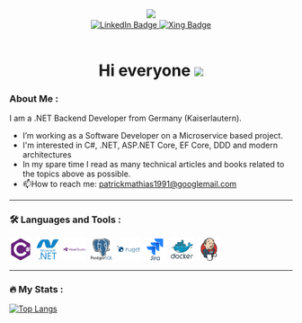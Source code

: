 <div id="header" align="center">
  <img src="https://media.giphy.com/media/QpVUMRUJGokfqXyfa1/giphy.gif" width="100"/>
  <div id="badges">
    <a href=https://www.linkedin.com/in/patrick-mathias-696957269/>
      <img src="https://img.shields.io/badge/LinkedIn-blue?style=for-the-badge&logo=linkedin&logoColor=white" alt="LinkedIn Badge"/>
    </a>
    <a href="https://www.xing.com/profile/Patrick_Mathias3">
      <img src="https://img.shields.io/badge/Xing-green?style=for-the-badge&logo=xing&logoColor=white?" alt="Xing Badge"/>
    </a>
  </div>
  <img src="https://komarev.com/ghpvc/?username=pama0013&style=flat-square&color=blue" alt=""/>
  <h1>
  Hi everyone
  <img src="https://media.giphy.com/media/hvRJCLFzcasrR4ia7z/giphy.gif" width="30px"/>
</h1>
</div>



### About Me :
I am a .NET Backend Developer from Germany (Kaiserlautern).
- I’m working as a Software Developer on a Microservice based project.
- I'm interested in C#, .NET, ASP.NET Core, EF Core, DDD and modern architectures
- In my spare time I read as many technical articles and books related to the topics above as possible.
- :mailbox:How to reach me: patrickmathias1991@googlemail.com
---
### :hammer_and_wrench: Languages and Tools :

<div>

  <img src="https://github.com/devicons/devicon/blob/master/icons/csharp/csharp-plain.svg" title="C#" alt="CSharp" width="40" height="40"/>&nbsp;
  <img src="https://github.com/devicons/devicon/blob/master/icons/dot-net/dot-net-plain-wordmark.svg" title=".Net" alt="DotNet" width="40" height="40"/>&nbsp;
  <img src="https://github.com/devicons/devicon/blob/master/icons/visualstudio/visualstudio-plain-wordmark.svg" title="VisualStudio" alt="VS" width="40" height="40"/>&nbsp;
  <img src="https://github.com/devicons/devicon/blob/master/icons/postgresql/postgresql-original-wordmark.svg" title=".PostgreSql" alt="Postgres" width="40" height="40"/>&nbsp;
  <img src="https://github.com/devicons/devicon/blob/master/icons/nuget/nuget-original-wordmark.svg" title=".Nuget" alt="Nuget" width="40" height="40"/>&nbsp;
  <img src="https://github.com/devicons/devicon/blob/master/icons/jira/jira-original-wordmark.svg" title="Jira" alt="Jira" width="40" height="40"/>&nbsp;
  <img src="https://github.com/devicons/devicon/blob/master/icons/docker/docker-original-wordmark.svg" title="Docker" alt="Docker" width="40" height="40"/>&nbsp;
  <img src="https://github.com/devicons/devicon/blob/master/icons/jenkins/jenkins-original.svg" title="Jenkins" alt="Jenkins" width="40" height="40"/>&nbsp;  
</div>

---
### :fire: My Stats :

[![Top Langs](https://github-readme-stats.vercel.app/api/top-langs/?username=pama0013&layout=compact&theme=vision-friendly-dark)](https://github.com/anuraghazra/github-readme-stats)
